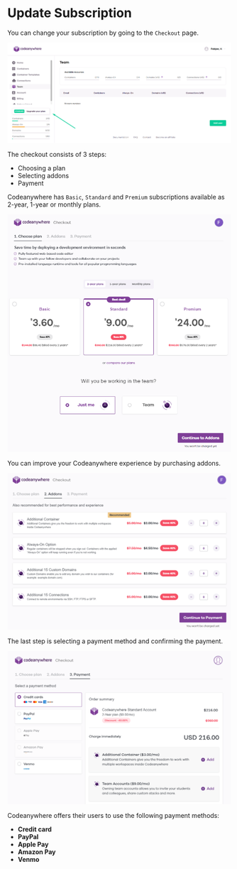 # Update Subscription

You can change your subscription by going to the <code>Checkout</code> page.

<p><img src="/images/dashboard/account-management/upgrade-plan.png" alt="Upgrade plan" class="width-90"/></p>

The checkout consists of 3 steps:

- Choosing a plan
- Selecting addons
- Payment

Codeanywhere has <code>Basic</code>, <code>Standard</code> and <code>Premium</code> subscriptions available as 2-year, 1-year or monthly plans.

<p><img src="/images/dashboard/account-management/choose-plan.png" alt="Choose plan" class="width-90"/></p>

You can improve your Codeanywhere experience by purchasing addons.

<p><img src="/images/dashboard/account-management/purchase-addons.png" alt="Addons" class="width-90"/></p>

The last step is selecting a payment method and confirming the payment.

<p><img src="/images/dashboard/account-management/payment-methods.png" alt="Payment methods" class="width-90"/></p>

Codeanywhere offers their users to use the following payment methods:

- **Credit card**
- **PayPal**
- **Apple Pay**
- **Amazon Pay**
- **Venmo**

